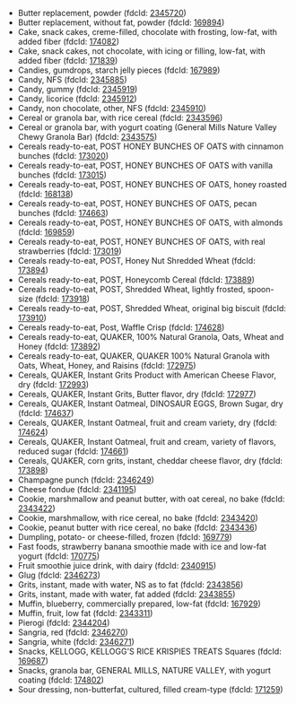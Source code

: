 - Butter replacement, powder (fdcId: [2345720](https://fdc.nal.usda.gov/fdc-app.html#/food-details/2345720))
- Butter replacement, without fat, powder (fdcId: [169894](https://fdc.nal.usda.gov/fdc-app.html#/food-details/169894))
- Cake, snack cakes, creme-filled, chocolate with frosting, low-fat, with added fiber (fdcId: [174082](https://fdc.nal.usda.gov/fdc-app.html#/food-details/174082))
- Cake, snack cakes, not chocolate, with icing or filling, low-fat, with added fiber (fdcId: [171839](https://fdc.nal.usda.gov/fdc-app.html#/food-details/171839))
- Candies, gumdrops, starch jelly pieces (fdcId: [167989](https://fdc.nal.usda.gov/fdc-app.html#/food-details/167989))
- Candy, NFS (fdcId: [2345885](https://fdc.nal.usda.gov/fdc-app.html#/food-details/2345885))
- Candy, gummy (fdcId: [2345919](https://fdc.nal.usda.gov/fdc-app.html#/food-details/2345919))
- Candy, licorice (fdcId: [2345912](https://fdc.nal.usda.gov/fdc-app.html#/food-details/2345912))
- Candy, non chocolate, other, NFS (fdcId: [2345910](https://fdc.nal.usda.gov/fdc-app.html#/food-details/2345910))
- Cereal or granola bar, with rice cereal (fdcId: [2343596](https://fdc.nal.usda.gov/fdc-app.html#/food-details/2343596))
- Cereal or granola bar, with yogurt coating (General Mills Nature Valley Chewy Granola Bar) (fdcId: [2343575](https://fdc.nal.usda.gov/fdc-app.html#/food-details/2343575))
- Cereals ready-to-eat, POST HONEY BUNCHES OF OATS with cinnamon bunches (fdcId: [173020](https://fdc.nal.usda.gov/fdc-app.html#/food-details/173020))
- Cereals ready-to-eat, POST, HONEY BUNCHES OF OATS with vanilla bunches (fdcId: [173015](https://fdc.nal.usda.gov/fdc-app.html#/food-details/173015))
- Cereals ready-to-eat, POST, HONEY BUNCHES OF OATS, honey roasted (fdcId: [168138](https://fdc.nal.usda.gov/fdc-app.html#/food-details/168138))
- Cereals ready-to-eat, POST, HONEY BUNCHES OF OATS, pecan bunches (fdcId: [174663](https://fdc.nal.usda.gov/fdc-app.html#/food-details/174663))
- Cereals ready-to-eat, POST, HONEY BUNCHES OF OATS, with almonds (fdcId: [169859](https://fdc.nal.usda.gov/fdc-app.html#/food-details/169859))
- Cereals ready-to-eat, POST, HONEY BUNCHES OF OATS, with real strawberries (fdcId: [173019](https://fdc.nal.usda.gov/fdc-app.html#/food-details/173019))
- Cereals ready-to-eat, POST, Honey Nut Shredded Wheat (fdcId: [173894](https://fdc.nal.usda.gov/fdc-app.html#/food-details/173894))
- Cereals ready-to-eat, POST, Honeycomb Cereal (fdcId: [173889](https://fdc.nal.usda.gov/fdc-app.html#/food-details/173889))
- Cereals ready-to-eat, POST, Shredded Wheat, lightly frosted, spoon-size (fdcId: [173918](https://fdc.nal.usda.gov/fdc-app.html#/food-details/173918))
- Cereals ready-to-eat, POST, Shredded Wheat, original big biscuit (fdcId: [173910](https://fdc.nal.usda.gov/fdc-app.html#/food-details/173910))
- Cereals ready-to-eat, Post, Waffle Crisp (fdcId: [174628](https://fdc.nal.usda.gov/fdc-app.html#/food-details/174628))
- Cereals ready-to-eat, QUAKER, 100% Natural Granola, Oats, Wheat and Honey (fdcId: [173892](https://fdc.nal.usda.gov/fdc-app.html#/food-details/173892))
- Cereals ready-to-eat, QUAKER, QUAKER 100% Natural Granola with Oats, Wheat, Honey, and Raisins (fdcId: [172975](https://fdc.nal.usda.gov/fdc-app.html#/food-details/172975))
- Cereals, QUAKER, Instant Grits Product with American Cheese Flavor, dry (fdcId: [172993](https://fdc.nal.usda.gov/fdc-app.html#/food-details/172993))
- Cereals, QUAKER, Instant Grits, Butter flavor, dry (fdcId: [172977](https://fdc.nal.usda.gov/fdc-app.html#/food-details/172977))
- Cereals, QUAKER, Instant Oatmeal, DINOSAUR EGGS, Brown Sugar, dry (fdcId: [174637](https://fdc.nal.usda.gov/fdc-app.html#/food-details/174637))
- Cereals, QUAKER, Instant Oatmeal, fruit and cream variety, dry (fdcId: [174624](https://fdc.nal.usda.gov/fdc-app.html#/food-details/174624))
- Cereals, QUAKER, Instant Oatmeal, fruit and cream, variety of flavors, reduced sugar (fdcId: [174661](https://fdc.nal.usda.gov/fdc-app.html#/food-details/174661))
- Cereals, QUAKER, corn grits, instant, cheddar cheese flavor, dry (fdcId: [173898](https://fdc.nal.usda.gov/fdc-app.html#/food-details/173898))
- Champagne punch (fdcId: [2346249](https://fdc.nal.usda.gov/fdc-app.html#/food-details/2346249))
- Cheese fondue (fdcId: [2341195](https://fdc.nal.usda.gov/fdc-app.html#/food-details/2341195))
- Cookie, marshmallow and peanut butter, with oat cereal, no bake (fdcId: [2343422](https://fdc.nal.usda.gov/fdc-app.html#/food-details/2343422))
- Cookie, marshmallow, with rice cereal, no bake (fdcId: [2343420](https://fdc.nal.usda.gov/fdc-app.html#/food-details/2343420))
- Cookie, peanut butter with rice cereal, no bake (fdcId: [2343436](https://fdc.nal.usda.gov/fdc-app.html#/food-details/2343436))
- Dumpling, potato- or cheese-filled, frozen (fdcId: [169779](https://fdc.nal.usda.gov/fdc-app.html#/food-details/169779))
- Fast foods, strawberry banana smoothie made with ice and low-fat yogurt (fdcId: [170775](https://fdc.nal.usda.gov/fdc-app.html#/food-details/170775))
- Fruit smoothie juice drink, with dairy (fdcId: [2340915](https://fdc.nal.usda.gov/fdc-app.html#/food-details/2340915))
- Glug (fdcId: [2346273](https://fdc.nal.usda.gov/fdc-app.html#/food-details/2346273))
- Grits, instant, made with water, NS as to fat (fdcId: [2343856](https://fdc.nal.usda.gov/fdc-app.html#/food-details/2343856))
- Grits, instant, made with water, fat added (fdcId: [2343855](https://fdc.nal.usda.gov/fdc-app.html#/food-details/2343855))
- Muffin, blueberry, commercially prepared, low-fat (fdcId: [167929](https://fdc.nal.usda.gov/fdc-app.html#/food-details/167929))
- Muffin, fruit, low fat (fdcId: [2343311](https://fdc.nal.usda.gov/fdc-app.html#/food-details/2343311))
- Pierogi (fdcId: [2344204](https://fdc.nal.usda.gov/fdc-app.html#/food-details/2344204))
- Sangria, red (fdcId: [2346270](https://fdc.nal.usda.gov/fdc-app.html#/food-details/2346270))
- Sangria, white (fdcId: [2346271](https://fdc.nal.usda.gov/fdc-app.html#/food-details/2346271))
- Snacks, KELLOGG, KELLOGG'S RICE KRISPIES TREATS Squares (fdcId: [169687](https://fdc.nal.usda.gov/fdc-app.html#/food-details/169687))
- Snacks, granola bar, GENERAL MILLS, NATURE VALLEY, with yogurt coating (fdcId: [174802](https://fdc.nal.usda.gov/fdc-app.html#/food-details/174802))
- Sour dressing, non-butterfat, cultured, filled cream-type (fdcId: [171259](https://fdc.nal.usda.gov/fdc-app.html#/food-details/171259))
